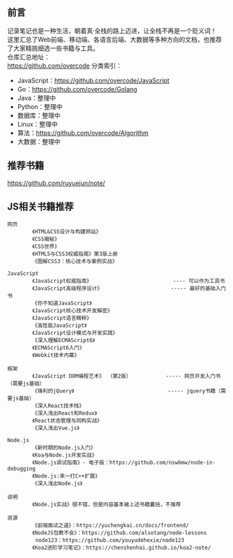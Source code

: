 ## 前言
记录笔记也是一种生活，朝着真·全栈的路上迈进，让全栈不再是一个贬义词！  
这里汇总了Web前端、移动端、各语言后端、大数据等多种方向的文档，也推荐了大家精挑细选一些书籍与工具。  
仓库汇总地址：  
https://github.com/overcode 
分类索引：  
- JavaScript：https://github.com/overcode/JavaScript
- Go：https://github.com/overcode/Golang
- Java：整理中
- Python：整理中
- 数据库：整理中
- Linux：整理中
- 算法：https://github.com/overcode/Algorithm
- 大数据：整理中

## 推荐书籍
https://github.com/ruyuejun/note/


## JS相关书籍推荐
```
网页
        《HTML&CSS设计与构建网站》
        《CSS揭秘》
        《CSS世界》
        《HTML5与CSS3权威指南》第3版上册
        《图解CSS3：核心技术与案例实战》

JavaScript
        《JavaScript权威指南》                          ---- 可以作为工具书
        《JavaScript高级程序设计》                      ----- 最好的基础入门书
        《你不知道JavaScript》
        《JavaScript核心技术开发解密》   
        《JavaScript语言精粹》
        《高性能JavaScript》
        《JavaScript设计模式与开发实践》 
        《深入理解ECMAScript6》         
        《ECMAScript6入门》  
        《Webkit技术内幕》

框架
        《JavaScript DOM编程艺术》 （第2版）           ----- 网页开发入门书（需要js基础）
        《锋利的jQuery》                              ----- jquery书籍（需要js基础）
        《深入React技术栈》
        《深入浅出React和Redux》
        《React状态管理与同构实战》
        《深入浅出Vue.js》
        
Node.js
        《新时期的Node.js入门》
        《Koa与Node.js开发实战》  
        《Node.js调试指南》- 电子版：https://github.com/nswbmw/node-in-debugging
        《Node.js:来一打C++扩展》       
        《深入浅出Node.js》  

说明
        《Node.js实战》很不错，但是内容基本被上述书籍囊括，不推荐

资源
        《前端面试之道》：https://yuchengkai.cn/docs/frontend/
        《NodeJS包教不会》：https://github.com/alsotang/node-lessons   
         node123：https://github.com/youyudehexie/node123     
        《Koa2进阶学习笔记》：https://chenshenhai.github.io/koa2-note/
```
